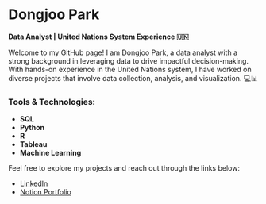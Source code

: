 # Dongjoo Park

**Data Analyst | United Nations System Experience 🇺🇳**

Welcome to my GitHub page! I am Dongjoo Park, a data analyst with a strong background in leveraging data to drive impactful decision-making. With hands-on experience in the United Nations system, I have worked on diverse projects that involve data collection, analysis, and visualization. 💻📊

### Tools & Technologies:
- **SQL**
- **Python**
- **R**
- **Tableau**
- **Machine Learning**

Feel free to explore my projects and reach out through the links below:

- [LinkedIn](https://www.linkedin.com/in/hyeonjeong-park-8a8a01197/)
- [Notion Portfolio](https://fine-brand-1a1.notion.site/Portfolio-1dc2f2aef86c803d8aebecba181a2a7d)
